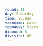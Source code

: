 ```yaml
---
round: 11
day: Saturday
time: 8.30am
teamHome: Cubs
teamAway: Stars
diamond: 5
division: U8
---
```

